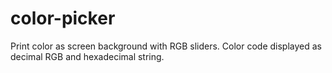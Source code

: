 # color-picker
Print color as screen background with RGB sliders. Color code displayed as decimal RGB and hexadecimal string.
